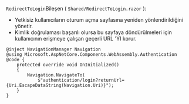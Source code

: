 `RedirectToLogin`Bileşen ( `Shared/RedirectToLogin.razor` ):

* Yetkisiz kullanıcıların oturum açma sayfasına yeniden yönlendirildiğini yönetir.
* Kimlik doğrulaması başarılı olursa bu sayfaya döndürülmeleri için kullanıcının erişmeye çalışan geçerli URL 'YI korur.

```razor
@inject NavigationManager Navigation
@using Microsoft.AspNetCore.Components.WebAssembly.Authentication
@code {
    protected override void OnInitialized()
    {
        Navigation.NavigateTo(
            $"authentication/login?returnUrl={Uri.EscapeDataString(Navigation.Uri)}");
    }
}
```
